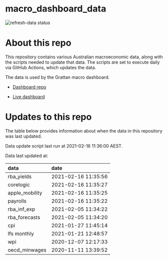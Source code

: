 
<!-- README.md is generated from README.Rmd. Please edit that file -->

# macro\_dashboard\_data

<!-- badges: start -->

![refresh-data
status](https://github.com/MattCowgill/macro_dashboard_data/workflows/refresh-data/badge.svg)

<!-- badges: end -->

# About this repo

This repository contains various Australian macroeconomic data, along
with the scripts needed to update that data. The scripts are set to
execute daily via GitHub Actions, which updates the data.

The data is used by the Grattan macro dashboard.

  - [Dashboard repo](https://github.com/grattan/macrodashboard)

  - [Live dashboard](https://mattcowgill.shinyapps.io/macrodashboard/)

# Updates to this repo

The table below provides information about when the data in this
repository was last updated.

Data update script last run at 2021-02-16 11:36:00 AEST.

Data last updated at:

| data            | date                |
| :-------------- | :------------------ |
| rba\_yields     | 2021-02-16 11:35:56 |
| corelogic       | 2021-02-16 11:35:27 |
| apple\_mobility | 2021-02-16 11:35:25 |
| payrolls        | 2021-02-16 11:35:22 |
| rba\_inf\_exp   | 2021-02-05 11:34:22 |
| rba\_forecasts  | 2021-02-05 11:34:20 |
| cpi             | 2021-01-27 11:45:14 |
| lfs monthly     | 2021-01-21 12:48:57 |
| wpi             | 2020-12-07 12:17:33 |
| oecd\_minwages  | 2020-11-11 13:39:52 |
